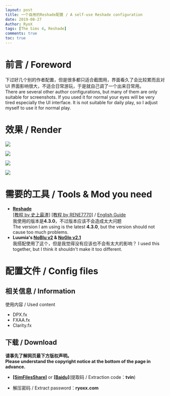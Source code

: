 ```yaml
---
layout: post
title: 一个自用的Reshade配置 / A self-use Reshade configuration
date: 2019-08-27
Author: RyoX
tags: [The Sims 4, Reshade]
comments: true
toc: true
---
```


# 前言 / Foreword

下过好几个别的作者配置，但是很多都只适合截图用，界面看久了会比较累而且对 UI 界面影响很大，不适合日常游玩，于是就自己调了一个出来日常用。  
There are several other author configurations, but many of them are only suitable for screenshots. If you used it for normal your eyes will be very tired especially the UI interface. It is not suitable for daily play, so I adjust myself to use it for normal play.

# 效果 / Render

![](https://raw.githubusercontent.com/ryoxxyz/MyPage/master/images/2019-08-27/reshade_environment_0.png)

<!--break-->

![](https://raw.githubusercontent.com/ryoxxyz/MyPage/master/images/2019-08-27/reshade_environment_1.png)

![](https://raw.githubusercontent.com/ryoxxyz/MyPage/master/images/2019-08-27/reshade_human_effect_0.png)

![](https://raw.githubusercontent.com/ryoxxyz/MyPage/master/images/2019-08-27/reshade_human_effect_1.png)

# 需要的工具 / Tools & Mod you need

- **[Reshade](https://reshade.me/ 'Reshade')**  
  [[教程 by 史上最渣]](https://www.sglynp.com/forum.php?mod=viewthread&tid=22944&highlight=%BB%AD%D6%CA) [[教程 by RENE7770]](https://www.sglynp.com/forum.php?mod=viewthread&tid=22893&highlight=%BB%AD%D6%CA) / [English Guide](https://gvbe-sb.tumblr.com/post/156049821342/its-very-simple-that-i-can-guarantee-they-have)  
  我使用的版本是**4.3.0**，不过版本应该不会造成太大问题  
  The version I am using is the latest **4.3.0**, but the version should not cause too much problems.
  <br/>
- **Luumia's [NoBlu v2](https://luumiasims.com/post/176043227929/its-been-well-over-a-year-since-noblu-v1-came-out) & [NoGlo v2.1](https://luumiasims.com/post/167217001494/i-released-the-noglo-mod-about-a-year-and-a-half)**  
  我搭配使用了这个，但是我觉得没有应该也不会有太大的影响？
  I used this together, but I think it shouldn't make it too different.

# 配置文件 / Config files

## 相关信息 / Information

使用内容 / Used content

- DPX.fx
- FXAA.fx
- Clarity.fx

## 下载 / Download

**请事先了解网页最下方版权声明。**  
**Please understand the copyright notice at the bottom of the page in advance.**

- **[[SimFilesShare]](http://www.simfileshare.net/download/1202509/)** or **[[Baidu]](https://pan.baidu.com/s/1TPz_6OMcLxry3WzzGtyq6w)**(提取码 / Extraction code：**tvin**)

- 解压密码 / Extract password：**ryoxx.com**
